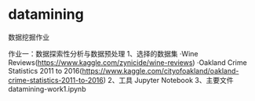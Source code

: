 # datamining
数据挖掘作业

作业一：数据探索性分析与数据预处理
1、选择的数据集
   ·Wine Reviews(https://www.kaggle.com/zynicide/wine-reviews)
   ·Oakland Crime Statistics 2011 to 2016(https://www.kaggle.com/cityofoakland/oakland-crime-statistics-2011-to-2016)
2、工具
Jupyter Notebook
3、主要文件
datamining-work1.ipynb
